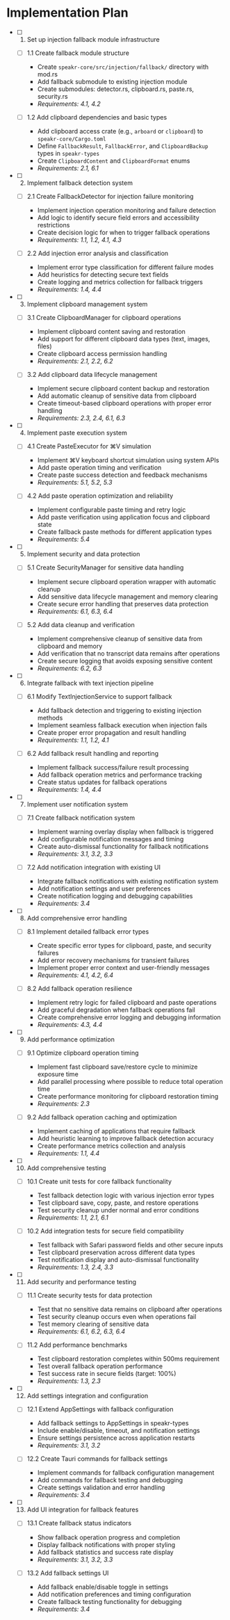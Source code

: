 # Implementation Plan

- [ ] 1. Set up injection fallback module infrastructure
  - [ ] 1.1 Create fallback module structure
    - Create `speakr-core/src/injection/fallback/` directory with mod.rs
    - Add fallback submodule to existing injection module
    - Create submodules: detector.rs, clipboard.rs, paste.rs, security.rs
    - _Requirements: 4.1, 4.2_

  - [ ] 1.2 Add clipboard dependencies and basic types
    - Add clipboard access crate (e.g., `arboard` or `clipboard`) to `speakr-core/Cargo.toml`
    - Define `FallbackResult`, `FallbackError`, and `ClipboardBackup` types in `speakr-types`
    - Create `ClipboardContent` and `ClipboardFormat` enums
    - _Requirements: 2.1, 6.1_

- [ ] 2. Implement fallback detection system
  - [ ] 2.1 Create FallbackDetector for injection failure monitoring
    - Implement injection operation monitoring and failure detection
    - Add logic to identify secure field errors and accessibility restrictions
    - Create decision logic for when to trigger fallback operations
    - _Requirements: 1.1, 1.2, 4.1, 4.3_

  - [ ] 2.2 Add injection error analysis and classification
    - Implement error type classification for different failure modes
    - Add heuristics for detecting secure text fields
    - Create logging and metrics collection for fallback triggers
    - _Requirements: 1.4, 4.4_

- [ ] 3. Implement clipboard management system
  - [ ] 3.1 Create ClipboardManager for clipboard operations
    - Implement clipboard content saving and restoration
    - Add support for different clipboard data types (text, images, files)
    - Create clipboard access permission handling
    - _Requirements: 2.1, 2.2, 6.2_

  - [ ] 3.2 Add clipboard data lifecycle management
    - Implement secure clipboard content backup and restoration
    - Add automatic cleanup of sensitive data from clipboard
    - Create timeout-based clipboard operations with proper error handling
    - _Requirements: 2.3, 2.4, 6.1, 6.3_

- [ ] 4. Implement paste execution system
  - [ ] 4.1 Create PasteExecutor for ⌘V simulation
    - Implement ⌘V keyboard shortcut simulation using system APIs
    - Add paste operation timing and verification
    - Create paste success detection and feedback mechanisms
    - _Requirements: 5.1, 5.2, 5.3_

  - [ ] 4.2 Add paste operation optimization and reliability
    - Implement configurable paste timing and retry logic
    - Add paste verification using application focus and clipboard state
    - Create fallback paste methods for different application types
    - _Requirements: 5.4_

- [ ] 5. Implement security and data protection
  - [ ] 5.1 Create SecurityManager for sensitive data handling
    - Implement secure clipboard operation wrapper with automatic cleanup
    - Add sensitive data lifecycle management and memory clearing
    - Create secure error handling that preserves data protection
    - _Requirements: 6.1, 6.3, 6.4_

  - [ ] 5.2 Add data cleanup and verification
    - Implement comprehensive cleanup of sensitive data from clipboard and memory
    - Add verification that no transcript data remains after operations
    - Create secure logging that avoids exposing sensitive content
    - _Requirements: 6.2, 6.3_

- [ ] 6. Integrate fallback with text injection pipeline
  - [ ] 6.1 Modify TextInjectionService to support fallback
    - Add fallback detection and triggering to existing injection methods
    - Implement seamless fallback execution when injection fails
    - Create proper error propagation and result handling
    - _Requirements: 1.1, 1.2, 4.1_

  - [ ] 6.2 Add fallback result handling and reporting
    - Implement fallback success/failure result processing
    - Add fallback operation metrics and performance tracking
    - Create status updates for fallback operations
    - _Requirements: 1.4, 4.4_

- [ ] 7. Implement user notification system
  - [ ] 7.1 Create fallback notification system
    - Implement warning overlay display when fallback is triggered
    - Add configurable notification messages and timing
    - Create auto-dismissal functionality for fallback notifications
    - _Requirements: 3.1, 3.2, 3.3_

  - [ ] 7.2 Add notification integration with existing UI
    - Integrate fallback notifications with existing notification system
    - Add notification settings and user preferences
    - Create notification logging and debugging capabilities
    - _Requirements: 3.4_

- [ ] 8. Add comprehensive error handling
  - [ ] 8.1 Implement detailed fallback error types
    - Create specific error types for clipboard, paste, and security failures
    - Add error recovery mechanisms for transient failures
    - Implement proper error context and user-friendly messages
    - _Requirements: 4.1, 4.2, 6.4_

  - [ ] 8.2 Add fallback operation resilience
    - Implement retry logic for failed clipboard and paste operations
    - Add graceful degradation when fallback operations fail
    - Create comprehensive error logging and debugging information
    - _Requirements: 4.3, 4.4_

- [ ] 9. Add performance optimization
  - [ ] 9.1 Optimize clipboard operation timing
    - Implement fast clipboard save/restore cycle to minimize exposure time
    - Add parallel processing where possible to reduce total operation time
    - Create performance monitoring for clipboard restoration timing
    - _Requirements: 2.3_

  - [ ] 9.2 Add fallback operation caching and optimization
    - Implement caching of applications that require fallback
    - Add heuristic learning to improve fallback detection accuracy
    - Create performance metrics collection and analysis
    - _Requirements: 1.1, 4.4_

- [ ] 10. Add comprehensive testing
  - [ ] 10.1 Create unit tests for core fallback functionality
    - Test fallback detection logic with various injection error types
    - Test clipboard save, copy, paste, and restore operations
    - Test security cleanup under normal and error conditions
    - _Requirements: 1.1, 2.1, 6.1_

  - [ ] 10.2 Add integration tests for secure field compatibility
    - Test fallback with Safari password fields and other secure inputs
    - Test clipboard preservation across different data types
    - Test notification display and auto-dismissal functionality
    - _Requirements: 1.3, 2.4, 3.3_

- [ ] 11. Add security and performance testing
  - [ ] 11.1 Create security tests for data protection
    - Test that no sensitive data remains on clipboard after operations
    - Test security cleanup occurs even when operations fail
    - Test memory clearing of sensitive data
    - _Requirements: 6.1, 6.2, 6.3, 6.4_

  - [ ] 11.2 Add performance benchmarks
    - Test clipboard restoration completes within 500ms requirement
    - Test overall fallback operation performance
    - Test success rate in secure fields (target: 100%)
    - _Requirements: 1.3, 2.3_

- [ ] 12. Add settings integration and configuration
  - [ ] 12.1 Extend AppSettings with fallback configuration
    - Add fallback settings to AppSettings in speakr-types
    - Include enable/disable, timeout, and notification settings
    - Ensure settings persistence across application restarts
    - _Requirements: 3.1, 3.2_

  - [ ] 12.2 Create Tauri commands for fallback settings
    - Implement commands for fallback configuration management
    - Add commands for fallback testing and debugging
    - Create settings validation and error handling
    - _Requirements: 3.4_

- [ ] 13. Add UI integration for fallback features
  - [ ] 13.1 Create fallback status indicators
    - Show fallback operation progress and completion
    - Display fallback notifications with proper styling
    - Add fallback statistics and success rate display
    - _Requirements: 3.1, 3.2, 3.3_

  - [ ] 13.2 Add fallback settings UI
    - Add fallback enable/disable toggle in settings
    - Add notification preferences and timing configuration
    - Create fallback testing functionality for debugging
    - _Requirements: 3.4_